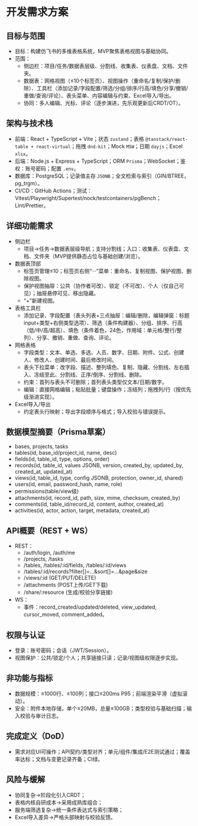 # 开发需求方案

## 目标与范围
- 目标：构建仿飞书的多维表格系统，MVP聚焦表格视图与基础协同。
- 范围：
  - 侧边栏：项目/任务/数据表层级、分割线、收集表、仪表盘、文档、文件夹。
  - 数据表：网格视图（≤10个标签页）、视图操作（重命名/复制/保护/删除）、工具栏（添加记录/字段配置/筛选/分组/排序/行高/填色/分享/撤销/重做/查询/评论）、表头菜单、内容编辑与约束、Excel导入/导出。
  - 协同：多人编辑、光标、评论（逐步演进，先乐观更新后CRDT/OT）。

## 架构与技术栈
- 前端：React + TypeScript + Vite；状态 `zustand`；表格 `@tanstack/react-table + react-virtual`；拖拽 `dnd-kit`；Mock `MSW`；日期 `dayjs`；Excel `xlsx`。
- 后端：Node.js + Express + TypeScript；ORM `Prisma`；WebSocket；鉴权：账号密码；配置 `.env`。
- 数据库：PostgreSQL；记录值主存 `JSONB`；全文检索与索引（GIN/BTREE，pg_trgm）。
- CI/CD：GitHub Actions；测试：Vitest/Playwright/Supertest/nock/testcontainers/pgBench；Lint/Prettier。

## 详细功能需求
- 侧边栏
  - 项目→任务→数据表层级导航；支持分割线；入口：收集表、仪表盘、文档、文件夹（MVP提供静态占位与基础创建/浏览）。
- 数据表顶部
  - 标签页管理≤10；标签页右侧“···”菜单：重命名、复制视图、保护视图、删除视图。
  - 保护视图抽屉：公共（协作者可改）、锁定（不可改）、个人（仅自己可见）；抽屉悬停可见、移出隐藏。
  - “+”新建视图。
- 表格工具栏
  - 添加记录、字段配置（表头列表+三点抽屉：编辑/删除，编辑弹窗：标题input+类型+右侧类型选项）、筛选（条件构建器）、分组、排序、行高（低/中/高/超高）、填色（条件着色，24色，作用域：单元格/整行/整列）、分享、撤销、重做、查询、评论。
- 网格表格
  - 字段类型：文本、单选、多选、人员、数字、日期、附件、公式、创建人、修改人、创建时间、最后修改时间。
  - 表头下拉菜单：改字段、描述、整列填色、复制、隐藏、分割线、左右插入、冻结至此、分割线、正序/倒序、分割线、删除。
  - 约束：首列与表头不可删除；首列表头类型仅文本/日期/数字。
  - 编辑：直接网格编辑；粘贴批量；键盘操作；冻结列；拖拽列/行（按优先级渐进实现）。
- Excel导入/导出
  - 约定表头行映射；导出字段顺序与格式；导入校验与错误提示。

## 数据模型摘要（Prisma草案）
- bases, projects, tasks
- tables(id, base_id/project_id, name, desc)
- fields(id, table_id, type, options, order)
- records(id, table_id, values JSONB, version, created_by, updated_by, created_at, updated_at)
- views(id, table_id, type, config JSONB, protection, owner_id, shared)
- users(id, email, password_hash, name, role)
- permissions(table/view级)
- attachments(id, record_id, path, size, mime, checksum, created_by)
- comments(id, table_id/record_id, content, author, created_at)
- activities(id, actor, action, target, metadata, created_at)

## API概要（REST + WS）
- REST：
  - /auth/login, /auth/me
  - /projects, /tasks
  - /tables, /tables/:id/fields, /tables/:id/views
  - /tables/:id/records?filter[]=...&sort[]=...&page&size
  - /views/:id (GET/PUT/DELETE)
  - /attachments (POST上传/GET下载)
  - /share/:resource (生成/校验分享链接)
- WS：
  - 事件：record_created/updated/deleted, view_updated, cursor_moved, comment_added。

## 权限与认证
- 登录：账号密码；会话（JWT/Session）。
- 视图保护：公共/锁定/个人；共享链接只读；记录/视图级权限逐步实现。

## 非功能与指标
- 数据规模：≤1000行、≤100列；接口≤200ms P95；前端渲染平滑（虚拟滚动）。
- 安全：附件本地存储，单个≤20MB，总量≤100GB；类型校验与基础扫描；输入校验与审计日志。

## 完成定义（DoD）
- 需求对应UI可操作；API契约/类型对齐；单元/组件/集成/E2E测试通过；覆盖率达标；文档与变更记录齐备；CI绿。

## 风险与缓解
- 协同复杂→阶段化引入CRDT；
- 表格内核自研成本→采用成熟库组合；
- 服务端筛选复杂→统一条件表达式与索引策略；
- Excel导入差异→严格头部映射与校验反馈。
